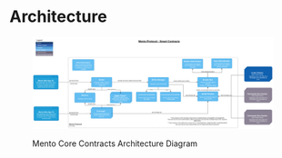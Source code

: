# Architecture

<figure><img src="../../.gitbook/assets/Mento Smart Contracts 060223.png" alt=""><figcaption><p>Mento Core Contracts Architecture Diagram</p></figcaption></figure>
